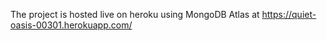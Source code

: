 The project is hosted live on heroku using MongoDB Atlas at https://quiet-oasis-00301.herokuapp.com/